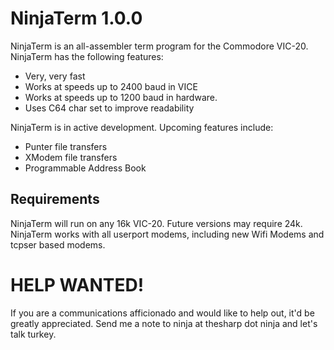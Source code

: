 # NinjaTerm 1.0.0

NinjaTerm is an all-assembler term program for the Commodore VIC-20.  NinjaTerm has the following features:
* Very, very fast
* Works at speeds up to 2400 baud in VICE
* Works at speeds up to 1200 baud in hardware.
* Uses C64 char set to improve readability

NinjaTerm is in active development.  Upcoming features include:
* Punter file transfers
* XModem file transfers
* Programmable Address Book

## Requirements

NinjaTerm will run on any 16k VIC-20.  Future versions may require 24k.
NinjaTerm works with all userport modems, including new Wifi Modems and tcpser based modems.

# HELP WANTED!

If you are a communications afficionado and would like to help out, it'd be greatly appreciated.  Send me a note to ninja at thesharp dot ninja and let's talk turkey.
